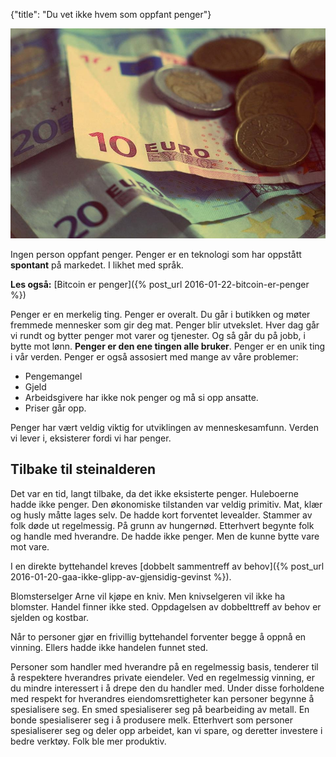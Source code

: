{"title": "Du vet ikke hvem som oppfant penger"}

![Bunke med euro](/blogimages/euro.jpg)

Ingen person oppfant penger. Penger er en teknologi som har oppstått **spontant** på markedet.
I likhet med språk.

**Les også:** [Bitcoin er penger]({% post_url 2016-01-22-bitcoin-er-penger %})

Penger er en merkelig ting. Penger er overalt. Du går i butikken og møter fremmede
mennesker som gir deg mat. Penger blir utvekslet. Hver dag går vi rundt og bytter penger mot varer og tjenester.
Og så går du på jobb, i bytte mot lønn. **Penger er den ene tingen alle bruker**.
Penger er en unik ting i vår verden. Penger er også assosiert med mange av våre problemer:

* Pengemangel
* Gjeld
* Arbeidsgivere har ikke nok penger og må si opp ansatte.
* Priser går opp.

Penger har vært veldig viktig for utviklingen av menneskesamfunn. Verden vi lever i, eksisterer
fordi vi har penger.

## Tilbake til steinalderen

Det var en tid, langt tilbake, da det ikke eksisterte penger. Huleboerne hadde ikke penger.
Den økonomiske tilstanden var veldig primitiv. Mat, klær og husly måtte lages selv.
De hadde kort forventet levealder. Stammer av folk døde ut regelmessig. På grunn av hungernød.
Etterhvert begynte folk og handle med hverandre. De hadde ikke penger. Men de kunne bytte vare mot vare.

I en direkte byttehandel kreves [dobbelt sammentreff av behov]({% post_url 2016-01-20-gaa-ikke-glipp-av-gjensidig-gevinst %}).

Blomsterselger Arne vil kjøpe en kniv. Men knivselgeren vil ikke ha blomster. Handel finner ikke sted.
Oppdagelsen av dobbelttreff av behov er sjelden og kostbar.

Når to personer gjør en frivillig byttehandel forventer begge å oppnå en vinning.
Ellers hadde ikke handelen funnet sted.

Personer som handler med hverandre på en regelmessig basis, tenderer til å respektere hverandres
private eiendeler. Ved en regelmessig vinning, er du mindre interessert i å drepe den du handler med.
Under disse forholdene med respekt for hverandres eiendomsrettigheter kan personer begynne å spesialisere
seg. En smed spesialiserer seg på bearbeiding av metall. En bonde spesialiserer seg i å produsere melk.
Etterhvert som personer spesialiserer seg og deler opp arbeidet, kan vi spare, og deretter 
investere i bedre verktøy. Folk ble mer produktiv.

